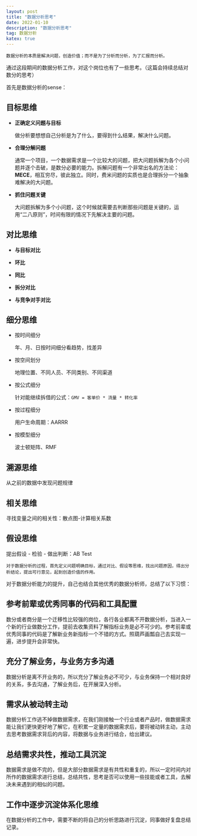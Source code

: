 ```yaml
---
layout: post
title: "数据分析思考"
date: 2022-01-10
description: "数据分析思考"
tag: 数据分析
katex: true
---
```


```
数据分析的本质是解决问题，创造价值；而不是为了分析而分析，为了汇报而分析。
```

通过这段期间的数据分析工作，对这个岗位也有了一些思考。（这篇会持续总结对数分的思考）

首先是数据分析的sense：

## 目标思维

- **正确定义问题与目标**

  做分析要想想自己分析是为了什么，要得到什么结果，解决什么问题。

- **合理分解问题**

  通常一个项目，一个数据需求是一个比较大的问题，把大问题拆解为各个小问题并逐个击破，是数分必要的能力。拆解问题有一个非常出名的方法论：**MECE**，相互穷尽，彼此独立。同时，费米问题的实质也是合理拆分一个抽象难解决的大问题。

- **抓住问题关键**

  大问题拆解为多个小问题，这个时候就需要去判断那些问题是关键的，运用“二八原则”，时间有限的情况下先解决主要的问题。

## 对比思维

- **与目标对比**

- **环比**

- **同比**

- **拆分对比**

- **与竞争对手对比**

## 细分思维

- 按时间细分

  年、月、日按时间细分看趋势，找差异

- 按空间划分

  地理位置、不同人员、不同类别、不同渠道

- 按公式细分

  针对能继续拆借的公式：`GMV = 客单价 * 流量 * 转化率`

- 按过程细分

  用户生命周期：AARRR

- 按模型细分

  波士顿矩阵、RMF

## 溯源思维

从之前的数据中发现问题规律

## 相关思维

寻找变量之间的相关性：散点图-计算相关系数

## 假设思维

提出假设 - 检验 - 做出判断：AB Test

```
对于数据分析的过程，首先定义问题明确目标，通过对比、假设等思维，找出问题原因，得出分析结论，提出可行意见，起到创造价值的作用。
```

对于数据分析能力的提升，自己也结合其他优秀的数据分析师，总结了以下习惯：

## 参考前辈或优秀同事的代码和工具配置

数分或者商分是一个迁移性比较强的岗位，各行各业都离不开数据分析，当进入一个新的行业做数分工作，提前去收集资料了解指标业务是必不可少的。参考前辈或优秀同事的代码是了解新业务新指标一个不错的方式。照葫芦画瓢自己去实现一遍，进步提升会非常快。

## 充分了解业务，与业务方多沟通

数据分析是离不开业务的，所以充分了解业务必不可少，与业务保持一个相对良好的关系，多去沟通，了解业务后，在开展深入分析。

## 需求从被动转主动

数据分析工作逃不掉做数据需求，在我们刚接触一个行业或者产品时，做数据需求能让我们更快更好地了解它，在积累一定量的数据需求后，要将被动转主动，主动去思考数据需求背后的内容，将数据与业务进行结合，给出建议。

## 总结需求共性，推动工具沉淀

数据需求是做不完的，但是大部分数据需求是有共性和重复的，所以一定时间内对所作的数据需求进行总结，总结共性，思考是否可以使用一些技能或者工具，去解决未来遇到的相似的问题。

## 工作中逐步沉淀体系化思维

在数据分析的工作中，需要不断的将自己的分析思路进行沉淀，同事做好复盘总结记录。





